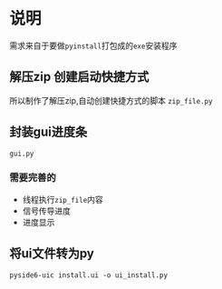 # 说明
需求来自于要做`pyinstall`打包成的`exe`安装程序

## 解压zip 创建启动快捷方式
所以制作了解压zip,自动创建快捷方式的脚本
`zip_file.py`

## 封装gui进度条
`gui.py`
### 需要完善的
- 线程执行`zip_file`内容
- 信号传导进度
- 进度显示

## 将ui文件转为py
`pyside6-uic install.ui -o ui_install.py`
